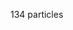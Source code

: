 <html lang="en">
<head>
<meta charset="UTF-8">
<link rel="apple-touch-icon" type="image/png" href="https://static.codepen.io/assets/favicon/apple-touch-icon-5ae1a0698dcc2402e9712f7d01ed509a57814f994c660df9f7a952f3060705ee.png">
<meta name="apple-mobile-web-app-title" content="Vto">
<link rel="shortcut icon" type="image/x-icon" href="https://static.codepen.io/assets/favicon/favicon-aec34940fbc1a6e787974dcd360f2c6b63348d4b1f4e06c77743096d55480f33.ico">
<link rel="mask-icon" type="" href="https://static.codepen.io/assets/favicon/logo-pin-8f3771b1072e3c38bd662872f6b673a722f4b3ca2421637d5596661b4e2132cc.svg" color="#111">
<title></title>
<style>
/* ---- reset ---- */

body {
  margin: 0;
  font:normal 100% Arial, Helvetica, sans-serif;
}

canvas {
  display: block;
  vertical-align: bottom;
}

/* ---- particles.js container ---- */

#particles-js {
  position: absolute;
  width: 100%;
  height: 100%;
  background-color: #fff;
  background-image: url("https://i.imgur.com/qYuHVmd.png");
  background-repeat: no-repeat;
  background-size: cover;
  background-position: 100% 100%;
}

/* ---- stats.js ---- */

.count-particles{
  background: #000022;
  position: absolute;
  top: 48px;
  left: 0;
  width: 80px;
  color: #13E8E9;
  font-size: .8em;
  text-align: left;
  text-indent: 4px;
  line-height: 14px;
  padding-bottom: 2px;
  font-family: Helvetica, Arial, sans-serif;
  font-weight: bold;
}

.js-count-particles{
  font-size: 1.1em;
}

#stats,
.count-particles{
  -webkit-user-select: none;
}

#stats{
  border-radius: 3px 3px 0 0;
  overflow: hidden;
}

.count-particles{
  border-radius: 0 0 3px 3px;
}
</style>
<script>
  window.console = window.console || function(t) {};
</script>
<script>
  if (document.location.search.match(/type=embed/gi)) {
    window.parent.postMessage("resize", "*");
  }
</script>
</head>
<body translate="no">

<div id="particles-js"><canvas class="particles-js-canvas-el" width="581" height="471" style="width: 100%; height: 100%;"></canvas></div>

<div class="count-particles">
<span class="js-count-particles">134</span> particles
</div>

<script src="https://static.codepen.io/assets/common/stopExecutionOnTimeout-157cd5b220a5c80d4ff8e0e70ac069bffd87a61252088146915e8726e5d9f147.js"></script>
<script src="https://cdn.jsdelivr.net/particles.js/2.0.0/particles.min.js"></script>
<script src="https://threejs.org/examples/js/libs/stats.min.js"></script>
<script id="rendered-js">
/* ---- particles.js config ---- */

particlesJS("particles-js", {
  "particles": {
    "number": {
      "value": 50,
      "density": {
        "enable": true,
        "value_area": 800 } },


    "color": {
      "value": "#ffffff" },

    "shape": {
      "type": "circle",
      "stroke": {
        "width": 0,
        "color": "#000000" },

      "polygon": {
        "nb_sides": 5 },

      "image": {
        "src": "img/github.svg",
        "width": 100,
        "height": 100 } },


    "opacity": {
      "value": 0.5,
      "random": false,
      "anim": {
        "enable": false,
        "speed": 1,
        "opacity_min": 0.1,
        "sync": false } },


    "size": {
      "value": 3,
      "random": true,
      "anim": {
        "enable": false,
        "speed": 40,
        "size_min": 0.1,
        "sync": false } },


    "line_linked": {
      "enable": true,
      "distance": 150,
      "color": "#ffffff",
      "opacity": 0.4,
      "width": 1 },

    "move": {
      "enable": true,
      "speed": 6,
      "direction": "none",
      "random": false,
      "straight": false,
      "out_mode": "out",
      "bounce": false,
      "attract": {
        "enable": false,
        "rotateX": 600,
        "rotateY": 1200 } } },



  "interactivity": {
    "detect_on": "canvas",
    "events": {
      "onhover": {
        "enable": true,
        "mode": "grab" },

      "onclick": {
        "enable": true,
        "mode": "push" },

      "resize": true },

    "modes": {
      "grab": {
        "distance": 140,
        "line_linked": {
          "opacity": 1 } },


      "bubble": {
        "distance": 400,
        "size": 40,
        "duration": 2,
        "opacity": 8,
        "speed": 3 },

      "repulse": {
        "distance": 200,
        "duration": 0.4 },

      "push": {
        "particles_nb": 4 },

      "remove": {
        "particles_nb": 2 } } },



  "retina_detect": true });



/* ---- stats.js config ---- */

var count_particles, stats, update;
stats = new Stats();
stats.setMode(0);
stats.domElement.style.position = 'absolute';
stats.domElement.style.left = '0px';
stats.domElement.style.top = '0px';
document.body.appendChild(stats.domElement);
count_particles = document.querySelector('.js-count-particles');
update = function () {
  stats.begin();
  stats.end();
  if (window.pJSDom[0].pJS.particles && window.pJSDom[0].pJS.particles.array) {
    count_particles.innerText = window.pJSDom[0].pJS.particles.array.length;
  }
  requestAnimationFrame(update);
};
requestAnimationFrame(update);
//# sourceURL=pen.js
    </script><div style="position: absolute; top: 0px; left: 0px; cursor: pointer; opacity: 0.9; z-index: 10000;"><canvas width="80" height="48" style="width: 80px; height: 48px; display: block;"></canvas><canvas width="80" height="48" style="width: 80px; height: 48px; display: none;"></canvas><canvas width="80" height="48" style="width: 80px; height: 48px; display: none;"></canvas></div>


</body></html>
